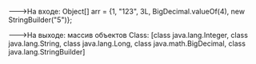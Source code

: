 --->На входе: Object[] arr = {1, "123", 3L, BigDecimal.valueOf(4), 
new StringBuilder("5")};

--->На выходе: массив объектов Class:
[class java.lang.Integer, class java.lang.String, class java.lang.Long,
class java.math.BigDecimal, class java.lang.StringBuilder]